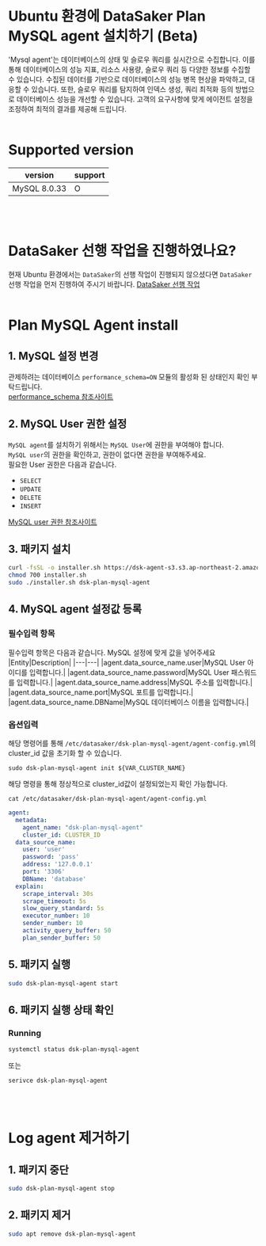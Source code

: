 # Ubuntu 환경에 DataSaker Plan MySQL agent 설치하기 (Beta)
'Mysql agent'는 데이터베이스의 상태 및 슬로우 쿼리를 실시간으로 수집합니다.
이를 통해 데이터베이스의 성능 지표, 리소스 사용량, 슬로우 쿼리 등 다양한 정보를 수집할 수 있습니다.
수집된 데이터를 기반으로 데이터베이스의 성능 병목 현상을 파악하고, 대응할 수 있습니다.
또한, 슬로우 쿼리를 탐지하여 인덱스 생성, 쿼리 최적화 등의 방법으로 데이터베이스 성능을 개선할 수 있습니다.
고객의 요구사항에 맞게 에이전트 설정을 조정하여 최적의 결과를 제공해 드립니다.
<br><br>

# Supported version
|version|support|
|---|---|
|MySQL 8.0.33|O|

<br><br>

# DataSaker 선행 작업을 진행하였나요?
현재 Ubuntu 환경에서는 `DataSaker`의 선행 작업이 진행되지 않으셨다면 `DataSaker` 선행 작업을 먼저 진행하여 주시기 바랍니다. [DataSaker 선행 작업](${MANUAL_UBUNTU_KR})
<br><br>

# Plan MySQL Agent install
## 1. MySQL 설정 변경
관제하려는 데이터베이스 `performance_schema=ON` 모듈의 활성화 된 상태인지 확인 부탁드립니다.\
[performance_schema 참조사이트](https://dev.mysql.com/doc/refman/8.0/en/performance-schema-quick-start.html)

## 2. MySQL User 권한 설정
`MySQL agent`를 설치하기 위해서는 `MySQL User`에 권한을 부여해야 합니다.\
`MySQL user`의 권한을 확인하고, 권한이 없다면 권한을 부여해주세요.\
필요한 User 권한은 다음과 같습니다.
- `SELECT`
- `UPDATE`
- `DELETE`
- `INSERT`

[MySQL user 권한 참조사이트](https://dev.mysql.com/doc/refman/8.0/en/grant.html)

## 3. 패키지 설치
```bash
curl -fsSL -o installer.sh https://dsk-agent-s3.s3.ap-northeast-2.amazonaws.com/dsk-agent-s3/public/install.sh
chmod 700 installer.sh
sudo ./installer.sh dsk-plan-mysql-agent
```

## 4. MySQL agent 설정값 등록
### 필수입력 항목
필수입력 항목은 다음과 같습니다. MySQL 설정에 맞게 값을 넣어주세요
|Entity|Description|
|---|---|
|agent.data_source_name.user|MySQL User 아이디를 입력합니다.|
|agent.data_source_name.password|MySQL User 패스워드를 입력합니다.|
|agent.data_source_name.address|MySQL 주소를 입력합니다.|
|agent.data_source_name.port|MySQL 포트를 입력합니다.|
|agent.data_source_name.DBName|MySQL 데이터베이스 이름을 입력합니다.|

### 옵션입력
해당 명령어를 통해 `/etc/datasaker/dsk-plan-mysql-agent/agent-config.yml`의 cluster_id 값을 초기화 할 수 있습니다.
```shell
sudo dsk-plan-mysql-agent init ${VAR_CLUSTER_NAME}
```
해당 명령을 통해 정상적으로 cluster_id값이 설정되었는지 확인 가능합니다.
```shell
cat /etc/datasaker/dsk-plan-mysql-agent/agent-config.yml
```
```yaml
agent:
  metadata:
    agent_name: "dsk-plan-mysql-agent"
    cluster_id: CLUSTER_ID
  data_source_name:
    user: 'user'
    password: 'pass'
    address: '127.0.0.1'
    port: '3306'
    DBName: 'database'
  explain:
    scrape_interval: 30s
    scrape_timeout: 5s
    slow_query_standard: 5s
    executor_number: 10
    sender_number: 10
    activity_query_buffer: 50
    plan_sender_buffer: 50
```

## 5. 패키지 실행
```bash
sudo dsk-plan-mysql-agent start
```

## 6. 패키지 실행 상태 확인
### Running
```bash
systemctl status dsk-plan-mysql-agent
```
또는
```shell
serivce dsk-plan-mysql-agent
```
<br><br>

# Log agent 제거하기
## 1. 패키지 중단
```bash
sudo dsk-plan-mysql-agent stop
```

## 2. 패키지 제거
```bash
sudo apt remove dsk-plan-mysql-agent
``` 

